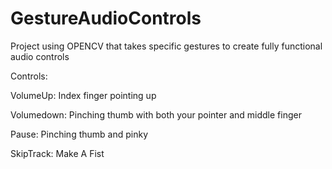 # GestureAudioControls
Project using OPENCV that takes specific gestures to create fully functional audio controls

Controls:

VolumeUp: Index finger pointing up

Volumedown: Pinching thumb with both your pointer and middle finger

Pause: Pinching thumb and pinky

SkipTrack: Make A Fist
